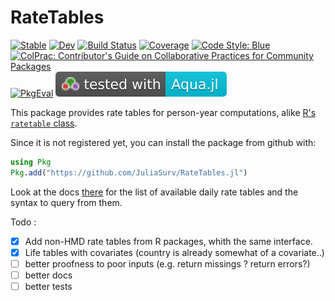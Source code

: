 # RateTables

[![Stable](https://img.shields.io/badge/docs-stable-blue.svg)](https://JuliaSurv.github.io/RateTables.jl/stable/)
[![Dev](https://img.shields.io/badge/docs-dev-blue.svg)](https://JuliaSurv.github.io/RateTables.jl/dev/)
[![Build Status](https://github.com/JuliaSurv/RateTables.jl/actions/workflows/CI.yml/badge.svg?branch=main)](https://github.com/JuliaSurv/RateTables.jl/actions/workflows/CI.yml?query=branch%3Amain)
[![Coverage](https://codecov.io/gh/JuliaSurv/RateTables.jl/branch/main/graph/badge.svg)](https://codecov.io/gh/JuliaSurv/RateTables.jl)
[![Code Style: Blue](https://img.shields.io/badge/code%20style-blue-4495d1.svg)](https://github.com/invenia/BlueStyle)
[![ColPrac: Contributor's Guide on Collaborative Practices for Community Packages](https://img.shields.io/badge/ColPrac-Contributor's%20Guide-blueviolet)](https://github.com/SciML/ColPrac)
[![PkgEval](https://JuliaCI.github.io/NanosoldierReports/pkgeval_badges/R/RateTables.svg)](https://JuliaCI.github.io/NanosoldierReports/pkgeval_badges/R/RateTables.html)
[![Aqua](https://raw.githubusercontent.com/JuliaTesting/Aqua.jl/master/badge.svg)](https://github.com/JuliaTesting/Aqua.jl)


This package provides rate tables for person-year computations, alike [R's `ratetable` class](https://www.rdocumentation.org/packages/survival/versions/3.2-3/topics/ratetable). 

Since it is not registered yet, you can install the package from github with: 
```julia
using Pkg
Pkg.add("https://github.com/JuliaSurv/RateTables.jl")
```

Look at the docs [there](https://JuliaSurv.github.io/RateTables.jl/dev/) for the list of available daily rate tables and the syntax to query from them.

Todo : 

- [x] Add non-HMD rate tables from R packages, whith the same interface. 
- [x] Life tables with covariates (country is already somewhat of a covariate..)
- [ ] better proofness to poor inputs (e.g. return missings ? return errors?)
- [ ] better docs
- [ ] better tests
